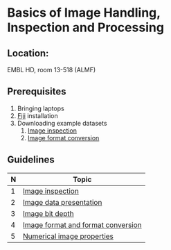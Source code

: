 # Basics of Image Handling, Inspection and Processing

## Location:

EMBL HD, room 13-518 (ALMF)

## Prerequisites
1. Bringing laptops
2. [Fiji](https://imagej.net/Fiji/Downloads) installation
3. Downloading example datasets
	1. [Image inspection](https://github.com/tischi/imagej-courses/tree/master/data/image-inspection)
	2. [Image format conversion](https://github.com/tischi/imagej-courses/tree/master/data/image-format-conversion)



## Guidelines

|  N  |  Topic  |
|-----|------------|
|  1  |[Image inspection](https://github.com/tischi/imagej-courses/blob/master/practicals/basic-image-inspection-and-handling.md#inspection-of-the-numerical-content-of-images)|
|  2  |[Image data presentation](https://github.com/tischi/imagej-courses/blob/master/practicals/basic-image-inspection-and-handling.md#lookup-tables-luts)|
|  3  |[Image bit depth](https://github.com/tischi/imagej-courses/blob/master/practicals/basic-image-inspection-and-handling.md#image-bit-depths)|
|  4  |[Image format and format conversion](https://github.com/tischi/imagej-courses/blob/master/practicals/basic-image-inspection-and-handling.md#lookup-tables-luts)|
|  5  |[Numerical image properties](https://github.com/tischi/imagej-courses/blob/master/practicals/basic-image-inspection-and-handling.md#lookup-tables-luts)|
